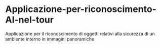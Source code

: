 # Applicazione-per-riconoscimento-AI-nel-tour
Applicazione per il riconoscimento di oggetti relativi alla sicurezza di un ambiente interno in immagini panoramiche
